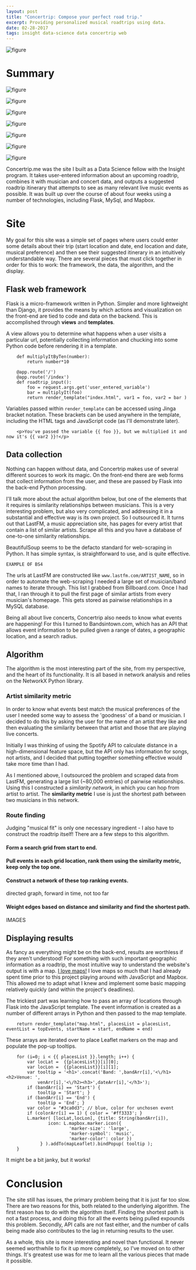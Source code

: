 ```yaml
---
layout: post
title: "Concertrip: Compose your perfect road trip."
excerpt: Providing personalized musical roadtrips using data.
date: 02-28-2017
tags: insight data-science data concertrip web
---
```


![figure](/assets/img/concertrip/concertripLogo.png)

# Summary


![figure](/assets/img/concertrip/InitialGraph.png)

![figure](/assets/img/concertrip/tinyGraph.png)


![figure](/assets/img/concertrip/routeMapGridpng.png)

![figure](/assets/img/concertrip/routeMapGridEvents.png)

![figure](/assets/img/concertrip/routeMapGridEventsTop.png)



![figure](/assets/img/concertrip/routeMapGridEventsTopOnly.png)

![figure](/assets/img/concertrip/map_output.png)


Concertrip.me was the site I built as a Data Science fellow with the Insight program. It takes user-entered information about an upcoming roadtrip, combines it with musician and concert data, and outputs a suggested roadtrip itinerary that attempts to see as many relevant live music events as possible. It was built up over the course of about four weeks using a number of technologies, including Flask, MySql, and Mapbox.

# Site

My goal for this site was a simple set of pages where users could enter some details about their trip (start location and date, end location and date, musical preference) and then see their suggested itinerary in an intuitively understandable way. There are several pieces that must click together in order for this to work: the framework, the data, the algorithm, and the display.

## Flask web framework

Flask is a micro-framework written in Python. Simpler and more lightweight than Django, it provides the means by which actions and visualization on the front-end are tied to code and data on the backend. This is accomplished through **views** and **templates**.

A view allows you to determine what happens when a user visits a particular url, potentially collecting information and chucking into some Python code before rendering it in a template.


```
    def multiplyItByTen(number):
        return number*10

    @app.route('/')
    @app.route('/index')
    def roadtrip_input():
        foo = request.args.get('user_entered_variable')
        bar = multiplyIt(foo)
        return render_template("index.html", var1 = foo, var2 = bar )
```

Variables passed within `render_template` can be accessed using Jinga bracket notation. These brackets can be used anywhere in the template, including the HTML tags and JavaScript code (as I'll demonstrate later).

```
    <p>You've passed the variable {{ foo }}, but we multiplied it and now it's {{ var2 }}!</p>
```

## Data collection

Nothing can happen without data, and Concertrip makes use of several different sources to work its magic. On the front-end there are web forms that collect information from the user, and these are passed by Flask into the back-end Python processing.

I'll talk more about the actual algorithm below, but one of the elements that it requires is similarity relationships between musicians. This is a very interesting problem, but also very complicated, and addressing it in a substantial and effective way is its own project. So I outsourced it. It turns out that LastFM, a music appreciation site, has pages for every artist that contain a list of similar artists. Scrape all this and you have a database of one-to-one similarity relationships.

BeautifulSoup seems to be the defacto standard for web-scraping in Python. It has simple syntax, is straightforward to use, and is quite effective.

    EXAMPLE OF BS4

The urls at LastFM are constructed like `www.lastfm.com/ARTIST_NAME`, so in order to automate the web-scraping I needed a large set of musician/band names to iterate through. This list I grabbed from Billboard.com. Once I had that, I ran through it to pull the first page of similar artists from every musician's homepage. This gets stored as pairwise relationships in a MySQL database.

Being all about live concerts, Concertrip also needs to know what events are happening! For this I turned to Bandsintown.com, which has an API that allows event information to be pulled given a range of dates, a geographic location, and a search radius.

## Algorithm

The algorithm is the most interesting part of the site, from my perspective, and the heart of its functionality. It is all based in network analysis and relies on the NetworkX Python library.

### Artist similarity metric

In order to know what events best match the musical preferences of the user I needed some way to assess the 'goodness' of a band or musician. I decided to do this by asking the user for the name of an artist they like and then evaluating the similarity between that artist and those that are playing live concerts.

Initially I was thinking of using the Spotify API to calculate distance in a high-dimensional feature space, but the API only has information for songs, not artists, and I decided that putting together something effective would take more time than I had.

As I mentioned above, I outsourced the problem and scraped data from LastFM, generating a large list (~80,000 entries) of pairwise relationships. Using this I constructed a *similarity network*, in which you can hop from artist to artist. The **similarity metric** I use is just the shortest path between two musicians in this network.

### Route finding

Judging "musical fit" is only one necessary ingredient - I also have to construct the roadtrip itself! There are a few steps to this algorithm.

#### Form a search grid from start to end.

#### Pull events in each grid location, rank them using the similarity metric, keep only the top one.

#### Construct a network of these top ranking events.

directed graph, forward in time, not too far

#### Weight edges based on distance and similarity and find the shortest path.


IMAGES


## Displaying results

As fancy as everything might be on the back-end, results are worthless if they aren't understood! For something with such important geographic information as a roadtrip, the most intuitive way to understand the website's output is with a map. [I love maps!](http://www.danielcarmody.net/projects) I love maps so much that I had already spent time prior to this project playing around with JavaScript and Mapbox. This allowed me to adapt what I knew and implement some basic mapping relatively quickly (and within the project's deadlines).

The trickiest part was learning how to pass an array of locations through  Flask into the JavaScript template. The event information is created as a number of different arrays in Python and then passed to the map template.


```
    return render_template("map.html", placesList = placesList, eventList = topEvents, startName = start, endName = end)
```

These arrays are iterated over to place Leaflet markers on the map and populate the pop-up tooltips.


```
	for (i=0; i < {{ placesList }}.length; i++) {
		var locLat =  {{placesList}}[i][0];
		var locLon =  {{placesList}}[i][1];
		var tooltip = '<h1>'.concat('Band: ',bandArr[i],'<\/h1><h2>Venue: ',
			venArr[i],'<\/h2><h3>',dateArr[i],'</h3>');
		if (bandArr[i] == 'Start') {
			tooltip = 'Start'; }
		if (bandArr[i] == 'End') {
			tooltip = 'End'; }
		var color = "#3ca0d3"; // blue, color for unchosen event
		if (colorArr[i] == 1) { color = '#ff3333'; }
		L.marker( [locLat,locLon], {title: String(bandArr[i]),
				icon: L.mapbox.marker.icon({
    				    'marker-size': 'large',
    				    'marker-symbol': 'music',
    				    'marker-color': color })
			 } ).addTo(mapLeaflet).bindPopup( tooltip );
	}
```

It might be a bit janky, but it works!

# Conclusion

The site still has issues, the primary problem being that it is just far too slow. There are two reasons for this, both related to the underlying algorithm. The first reason has to do with the algorithm itself. Finding the shortest path is not a fast process, and doing this for all the events being pulled expounds this problem. Secondly, API calls are not fast either, and the number of calls being made also contributes to the lag in returning results to the user.

As a whole, this site is more interesting and novel than functional. It never seemed worthwhile to fix it up more completely, so I've moved on to other things. It's greatest use was for me to learn all the various pieces that made it possible.
